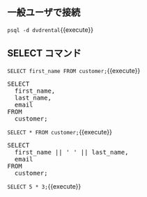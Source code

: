 ## 一般ユーザで接続

`psql -d dvdrental`{{execute}}

## SELECT コマンド

`SELECT first_name FROM customer;`{{execute}}

<pre>
SELECT
  first_name,
  last_name,
  email
FROM
  customer;
</pre>

`SELECT * FROM customer;`{{execute}}

<pre>
SELECT
  first_name || ' ' || last_name,
  email
FROM
  customer;
</pre>

`SELECT 5 * 3;`{{execute}}
